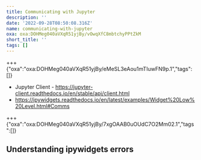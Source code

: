 ```yaml
---
title: Communicating with Jupyter
description: ''
date: '2022-09-28T08:50:08.316Z'
name: communicating-with-jupyter
oxa: oxa:DOHMeg040aVXqR51yjBy/vOwqXfC8mbtchyPPtZkM
short_title: ''
tags: []
---
```


+++ {"oxa":"oxa:DOHMeg040aVXqR51yjBy/eMeSL3eAou1mTIuwFN9p.1","tags":[]}

- Jupyter Client - <https://jupyter-client.readthedocs.io/en/stable/api/client.html>
- <https://ipywidgets.readthedocs.io/en/latest/examples/Widget%20Low%20Level.html#Comms>

+++ {"oxa":"oxa:DOHMeg040aVXqR51yjBy/7xgOAAB0uOUdC7O2Mm02.1","tags":[]}

## Understanding ipywidgets errors

